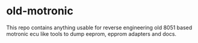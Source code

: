 # old-motronic
This repo contains anything usable for reverse engineering old 8051 based motronic ecu like tools to dump eeprom, epprom adapters and docs.
